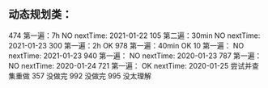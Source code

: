 ## 动态规划类：
474 第一遍：7h    NO nextTime: 2021-01-22
105 第二遍：30min NO nextTime: 2021-01-23
300 第一遍：2h    OK
978 第一遍：40min OK
10  第一遍：      NO  nextTime: 2021-01-23
940 第一遍：      NO  nextTime: 2020-01-23
787 第一遍：      NO  nextTime: 2020-01-24
721 第一遍：      OK  nextTime: 2020-01-25 尝试并查集重做
357 没做完
992 没做完
995 没太理解